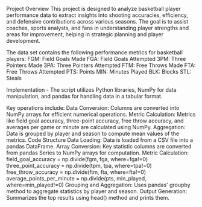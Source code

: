 Project Overview
This project is designed to analyze basketball player performance data to extract insights into shooting accuracies, efficiency, and defensive contributions across various seasons. The goal is to assist coaches, sports analysts, and fans in understanding player strengths and areas for improvement, helping in strategic planning and player development.

The data set contains the following performance metrics for basketball players:
FGM: Field Goals Made
FGA: Field Goals Attempted
3PM: Three Pointers Made
3PA: Three Pointers Attempted
FTM: Free Throws Made
FTA: Free Throws Attempted
PTS: Points
MIN: Minutes Played
BLK: Blocks
STL: Steals

Implementation - The script utilizes Python libraries, NumPy for data manipulation, and pandas for handling data in a tabular format. 

Key operations include:
Data Conversion: Columns are converted into NumPy arrays for efficient numerical operations.
Metric Calculation: Metrics like field goal accuracy, three-point accuracy, free throw accuracy, and averages per game or minute are calculated using NumPy.
Aggregation: Data is grouped by player and season to compute mean values of the metrics.
Code Structure
Data Loading: Data is loaded from a CSV file into a pandas DataFrame.
Array Conversion: Key statistic columns are converted from pandas Series to NumPy arrays for computation.
Metric Calculation:
field_goal_accuracy = np.divide(fgm, fga, where=fga!=0)
three_point_accuracy = np.divide(tpm, tpa, where=tpa!=0)
free_throw_accuracy = np.divide(ftm, fta, where=fta!=0)
average_points_per_minute = np.divide(pts, min_played, where=min_played!=0)
Grouping and Aggregation: Uses pandas' groupby method to aggregate statistics by player and season.
Output Generation: Summarizes the top results using head() method and prints them.
